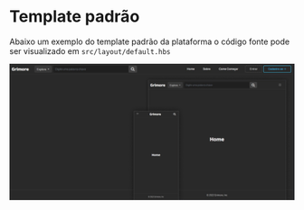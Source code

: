 # Template padrão

Abaixo um exemplo do template padrão da plataforma o código fonte pode ser visualizado em `src/layout/default.hbs`

![Pesquisa de conteudo](img/telas.jpg)
